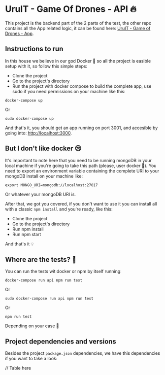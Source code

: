 # UruIT - Game Of Drones - API :fire:

This project is the backend part of the 2 parts of the test, the other repo contains all the App related logic, it can be found here: [UruIT - Game of Drones - App](https://lickaca.comp).

## Instructions to run

In this house we believe in our god Docker :whale: so all the project is easible setup with it, so follow this simple steps:

- Clone the project
- Go to the project's directory
- Run the project with docker compose to build the complete app, use sudo if you need permissions on your machine like this:

```
docker-compose up
```

Or

```
sudo docker-compose up
```

And that's it, you should get an app running on port 3001, and accesible by going into: [http://localhost:3000](http://localhost:3000).

## But I don't like docker :cry:

It's important to note here that you need to be running mongoDB in your local machine if you're going to take this path (please, user docker :whale:). You need to export an environment variable containing the complete URI to your mongoDB install on your machine like:

```
export MONGO_URI=mongodb://localhost:27017
```

Or whatever your mongoDB URI is.

After that, we got you covered, if you don't want to use it you can install all with a classic `npm install` and you're ready, like this:

- Clone the project
- Go to the project's directory
- Run npm install
- Run npm start

And that's it :bulb:

## Where are the tests? :eyes:

You can run the tests wit docker or npm by itself running:

```
docker-compose run api npm run test
```

Or

```
sudo docker-compose run api npm run test
```

Or

```
npm run test
```

Depending on your case :eyes:

## Project dependencies and versions

Besides the project `package.json` dependencies, we have this dependencies if you want to take a look:

// Table here